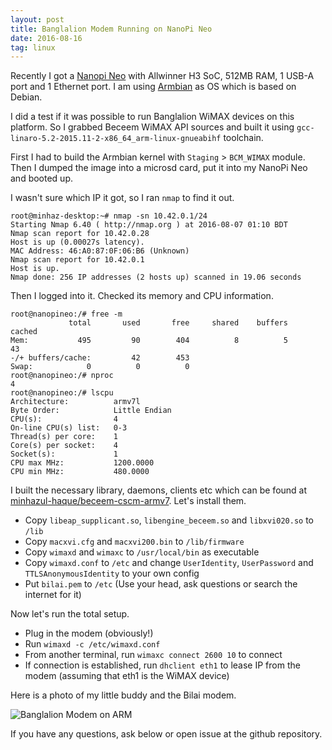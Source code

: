 ```yaml
---
layout: post
title: Banglalion Modem Running on NanoPi Neo
date: 2016-08-16
tag: linux
---
```


Recently I got a [Nanopi Neo](http://www.friendlyarm.com/index.php?route=product/product&product_id=132) with Allwinner H3 SoC, 512MB RAM, 1 USB-A port and 1 Ethernet port. I am using [Armbian](http://www.armbian.com/) as OS which is based on Debian.

I did a test if it was possible to run Banglalion WiMAX devices on this platform. So I grabbed Beceem WiMAX API sources and built it using `gcc-linaro-5.2-2015.11-2-x86_64_arm-linux-gnueabihf` toolchain.

First I had to build the Armbian kernel with `Staging` > `BCM_WIMAX` module. Then I dumped the image into a microsd card, put it into my NanoPi Neo and booted up.

I wasn't sure which IP it got, so I ran `nmap` to find it out.

```
root@minhaz-desktop:~# nmap -sn 10.42.0.1/24
Starting Nmap 6.40 ( http://nmap.org ) at 2016-08-07 01:10 BDT
Nmap scan report for 10.42.0.28
Host is up (0.00027s latency).
MAC Address: 46:A0:87:0F:06:B6 (Unknown)
Nmap scan report for 10.42.0.1
Host is up.
Nmap done: 256 IP addresses (2 hosts up) scanned in 19.06 seconds
```

Then I logged into it. Checked its memory and CPU information.

```
root@nanopineo:/# free -m
             total       used       free     shared    buffers     cached
Mem:           495         90        404          8          5         43
-/+ buffers/cache:         42        453
Swap:            0          0          0
root@nanopineo:/# nproc 
4
root@nanopineo:/# lscpu 
Architecture:          armv7l
Byte Order:            Little Endian
CPU(s):                4
On-line CPU(s) list:   0-3
Thread(s) per core:    1
Core(s) per socket:    4
Socket(s):             1
CPU max MHz:           1200.0000
CPU min MHz:           480.0000
```

I built the necessary library, daemons, clients etc which can be found at [minhazul-haque/beceem-cscm-armv7](https://github.com/minhazul-haque/beceem-cscm-armv7/tree/master/bin). Let's install them.

* Copy `libeap_supplicant.so`, `libengine_beceem.so` and `libxvi020.so` to `/lib`
* Copy `macxvi.cfg` and `macxvi200.bin` to `/lib/firmware`
* Copy `wimaxd` and `wimaxc` to `/usr/local/bin` as executable
* Copy `wimaxd.conf` to `/etc` and change `UserIdentity`, `UserPassword` and `TTLSAnonymousIdentity` to your own config
* Put `bilai.pem` to `/etc` (Use your head, ask questions or search the internet for it)

Now let's run the total setup.

* Plug in the modem (obviously!)
* Run `wimaxd -c /etc/wimaxd.conf`
* From another terminal, run `wimaxc connect 2600 10` to connect
* If connection is established, run `dhclient eth1` to lease IP from the modem (assuming that eth1 is the WiMAX device)

Here is a photo of my little buddy and the Bilai modem.

![Banglalion Modem on ARM](http://i.imgur.com/29qtGOw.jpg)

If you have any questions, ask below or open issue at the github repository.
